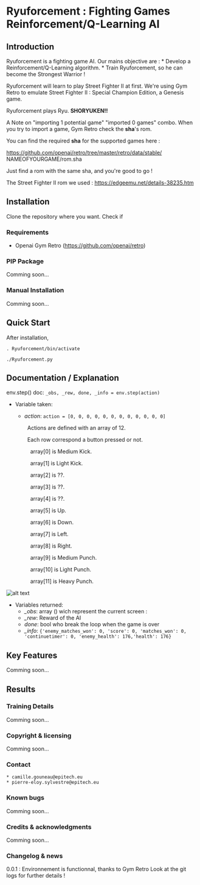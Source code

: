 # Ryuforcement : Fighting Games Reinforcement/Q-Learning AI

## Introduction

Ryuforcement is a fighting game AI.
Our mains objective are :
	* Develop a Reinforcement/Q-Learning algorithm.
	* Train Ryuforcement, so he can become the Strongest Warrior !

Ryuforcement will learn to play Street Fighter II at first.
We're using Gym Retro to emulate Street Fighter II : Special Champion Edition, a Genesis game.

Ryuforcement plays Ryu. __**SHORYUKEN!!**__

A Note on "importing 1 potential game" "imported 0 games" combo.
When you try to import a game, Gym Retro check the **sha**'s rom.

You can find the required **sha** for the supported games here :

https://github.com/openai/retro/tree/master/retro/data/stable/ NAMEOFYOURGAME/rom.sha

Just find a rom with the same sha, and you're good to go !

The Street Fighter II rom we used : https://edgeemu.net/details-38235.htm

## Installation

Clone the repository where you want.
Check if

### Requirements

* Openai Gym Retro (https://github.com/openai/retro)

### PIP Package

Comming soon...

### Manual Installation

Comming soon...

## Quick Start
After installation,

```. Ryuforcement/bin/activate```

```./Ryuforcement.py```

## Documentation / Explanation
env.step() doc:
```_obs, _rew, done, _info = env.step(action)```
* Variable taken:
	* *action*: ```action = [0, 0, 0, 0, 0, 0, 0, 0, 0, 0, 0, 0]```

	&nbsp;&nbsp;&nbsp;&nbsp;&nbsp;&nbsp;&nbsp;&nbsp;Actions are defined with an array of 12.

	&nbsp;&nbsp;&nbsp;&nbsp;&nbsp;&nbsp;&nbsp;&nbsp;Each row correspond a button pressed or not.

&nbsp;&nbsp;&nbsp;&nbsp;&nbsp;&nbsp;&nbsp;&nbsp;&nbsp;&nbsp;&nbsp;&nbsp;&nbsp;&nbsp;&nbsp;&nbsp;array[0] is Medium Kick.

&nbsp;&nbsp;&nbsp;&nbsp;&nbsp;&nbsp;&nbsp;&nbsp;&nbsp;&nbsp;&nbsp;&nbsp;&nbsp;&nbsp;&nbsp;&nbsp;array[1] is Light Kick.

&nbsp;&nbsp;&nbsp;&nbsp;&nbsp;&nbsp;&nbsp;&nbsp;&nbsp;&nbsp;&nbsp;&nbsp;&nbsp;&nbsp;&nbsp;&nbsp;array[2] is ??.

&nbsp;&nbsp;&nbsp;&nbsp;&nbsp;&nbsp;&nbsp;&nbsp;&nbsp;&nbsp;&nbsp;&nbsp;&nbsp;&nbsp;&nbsp;&nbsp;array[3] is ??.

&nbsp;&nbsp;&nbsp;&nbsp;&nbsp;&nbsp;&nbsp;&nbsp;&nbsp;&nbsp;&nbsp;&nbsp;&nbsp;&nbsp;&nbsp;&nbsp;array[4] is ??.

&nbsp;&nbsp;&nbsp;&nbsp;&nbsp;&nbsp;&nbsp;&nbsp;&nbsp;&nbsp;&nbsp;&nbsp;&nbsp;&nbsp;&nbsp;&nbsp;array[5] is Up.

&nbsp;&nbsp;&nbsp;&nbsp;&nbsp;&nbsp;&nbsp;&nbsp;&nbsp;&nbsp;&nbsp;&nbsp;&nbsp;&nbsp;&nbsp;&nbsp;array[6] is Down.

&nbsp;&nbsp;&nbsp;&nbsp;&nbsp;&nbsp;&nbsp;&nbsp;&nbsp;&nbsp;&nbsp;&nbsp;&nbsp;&nbsp;&nbsp;&nbsp;array[7] is Left.

&nbsp;&nbsp;&nbsp;&nbsp;&nbsp;&nbsp;&nbsp;&nbsp;&nbsp;&nbsp;&nbsp;&nbsp;&nbsp;&nbsp;&nbsp;&nbsp;array[8] is Right.

&nbsp;&nbsp;&nbsp;&nbsp;&nbsp;&nbsp;&nbsp;&nbsp;&nbsp;&nbsp;&nbsp;&nbsp;&nbsp;&nbsp;&nbsp;&nbsp;array[9] is Medium Punch.

&nbsp;&nbsp;&nbsp;&nbsp;&nbsp;&nbsp;&nbsp;&nbsp;&nbsp;&nbsp;&nbsp;&nbsp;&nbsp;&nbsp;&nbsp;&nbsp;array[10] is Light Punch.

&nbsp;&nbsp;&nbsp;&nbsp;&nbsp;&nbsp;&nbsp;&nbsp;&nbsp;&nbsp;&nbsp;&nbsp;&nbsp;&nbsp;&nbsp;&nbsp;array[11] is Heavy Punch.

![alt text](https://raw.githubusercontent.com/Camille-Gouneau/Ryuforcement/master/img/InputManette.png)

* Variables returned:
	* *_obs*: array () wich represent the current screen : 
	* *_rew*: Reward of the AI
	* *done*: bool who break the loop when the game is over
	* *_info*: ```{'enemy_matches_won': 0, 'score': 0, 'matches_won': 0, 'continuetimer': 0, 'enemy_health': 176,'health': 176}```

## Key Features

Comming soon...

## Results

### Training Details

Comming soon...

### Copyright & licensing

Comming soon...

### Contact

	* camille.gouneau@epitech.eu
	* pierre-eloy.sylvestre@epitech.eu

### Known bugs

Comming soon...

### Credits & acknowledgments

Comming soon...

### Changelog & news

0.0.1 : Environnement is functionnal, thanks to Gym Retro
Look at the git logs for further details !
